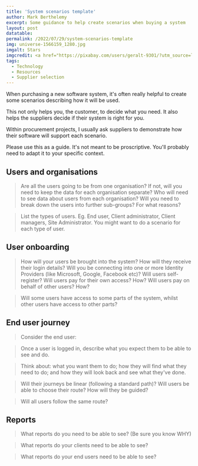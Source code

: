 ```yaml
---
title: 'System scenarios template'
author: Mark Berthelemy
excerpt: Some guidance to help create scenarios when buying a system
layout: post
datatable:
permalink: /2022/07/29/system-scenarios-template
img: universe-1566159_1280.jpg
imgalt: Stars
imgcredit: <a href="https://pixabay.com/users/geralt-9301/?utm_source=link-attribution&amp;utm_medium=referral&amp;utm_campaign=image&amp;utm_content=1566159">Gerd Altmann</a> from <a href="https://pixabay.com/?utm_source=link-attribution&amp;utm_medium=referral&amp;utm_campaign=image&amp;utm_content=1566159">Pixabay</a>
tags:
  - Technology
  - Resources
  - Supplier selection
---
```

When purchasing a new software system, it's often really helpful to create some scenarios describing how it will be used.

This not only helps you, the customer, to decide what you need. It also helps the suppliers decide if their system is right for you.

Within procurement projects, I usually ask suppliers to demonstrate how their software will support each scenario.

Please use this as a guide. It's not meant to be proscriptive. You'll probably need to adapt it to your specific context.

## Users and organisations

> Are all the users going to be from one organisation? If not, will you need to keep the data for each organisation separate? Who will need to see data about users from each organisation? Will you need to break down the users into further sub-groups? For what reasons?

> List the types of users. Eg. End user, Client administrator, Client managers, Site Administrator. You might want to do a scenario for each type of user.

## User onboarding

> How will your users be brought into the system? How will they receive their login details? Will you be connecting into one or more Identity Providers (like Microsoft, Google, Facebook etc)? Will users self-register? Will users pay for their own access? How? Will users pay on behalf of other users? How?

> Will some users have access to some parts of the system, whilst other users have access to other parts?

## End user journey

> Consider the end user:

> Once a user is logged in, describe what you expect them to be able to see and do.

> Think about: what you want them to do; how they will find what they need to do; and how they will look back and see what they've done.

> Will their journeys be linear (following a standard path)? Will users be able to choose their route? How will they be guided?

> Will all users follow the same route?

## Reports

> What reports do you need to be able to see? (Be sure you know WHY)

> What reports do your clients need to be able to see?

> What reports do your end users need to be able to see?
